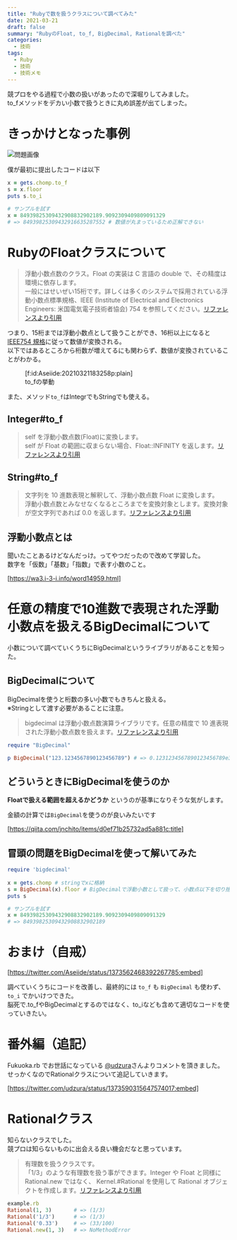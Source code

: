```yaml
---
title: "Rubyで数を扱うクラスについて調べてみた"
date: 2021-03-21
draft: false
summary: "RubyのFloat, to_f, BigDecimal, Rationalを調べた"
categories:
  - 技術
tags:
  - Ruby
  - 技術
  - 技術メモ
---
```


競プロをやる過程で小数の扱いがあったので深堀りしてみました。  
to_fメソッドをデカい小数で扱うときに丸め誤差が出てしまった。

# きっかけとなった事例
![問題画像](/images/image1.png)

僕が最初に提出したコードは以下

```ruby
x = gets.chomp.to_f
s = x.floor
puts s.to_i

# サンプルを試す
x = 84939825309432908832902189.9092309409809091329
# => 84939825309432916635287552 # 数値が丸まっているため正解できない

```

# RubyのFloatクラスについて

> 浮動小数点数のクラス。Float の実装は C 言語の double で、その精度は環境に依存します。  
一般にはせいぜい15桁です。詳しくは多くのシステムで採用されている浮動小数点標準規格、IEEE (Institute of Electrical and Electronics Engineers: 米国電気電子技術者協会) 754 を参照してください。[リファレンスより引用](https://docs.ruby-lang.org/ja/latest/class/Float.html)

つまり、15桁までは浮動小数点として扱うことができ、16桁以上になると [IEEE754 規格](https://ja.wikipedia.org/wiki/IEEE_754)に従って数値が変換される。  
以下ではあるところから桁数が増えてるにも関わらず、数値が変換されていることがわかる。


<figure class="figure-image figure-image-fotolife" title="to_fの挙動">[f:id:Aseiide:20210321183258p:plain]<figcaption>to_fの挙動</figcaption></figure>

また、メソッド`to_f`はIntegrでもStringでも使える。

## Integer#to_f

> self を浮動小数点数(Float)に変換します。  
self が Float の範囲に収まらない場合、Float::INFINITY を返します。[リファレンスより引用](https://docs.ruby-lang.org/ja/latest/method/Integer/i/to_f.html)


## String#to_f

> 文字列を 10 進数表現と解釈して、浮動小数点数 Float に変換します。  
浮動小数点数とみなせなくなるところまでを変換対象とします。変換対象が空文字列であれば 0.0 を返します。[リファレンスより引用](https://docs.ruby-lang.org/ja/latest/method/String/i/to_f.html)

## 浮動小数点とは
聞いたことあるけどなんだっけ。ってやつだったので改めて学習した。  
数字を「仮数」「基数」「指数」で表す小数のこと。

[https://wa3.i-3-i.info/word14959.html]


# 任意の精度で10進数で表現された浮動小数点を扱えるBigDecimalについて
小数について調べていくうちにBigDecimalというライブラリがあることを知った。

## BigDecimalについて
BigDecimalを使うと桁数の多い小数でもきちんと扱える。  
※Stringとして渡す必要があることに注意。

> bigdecimal は浮動小数点数演算ライブラリです。任意の精度で 10 進表現された浮動小数点数を扱えます。[リファレンスより引用](https://docs.ruby-lang.org/ja/latest/library/bigdecimal.html)


```ruby
require "BigDecimal"

p BigDecimal("123.1234567890123456789") # => 0.1231234567890123456789e3
```

## どういうときにBigDecimalを使うのか
**Floatで扱える範囲を超えるかどうか** というのが基準になりそうな気がします。  

金額の計算では`BigDecimal`を使うのが良いみたいです

[https://qiita.com/jnchito/items/d0ef71b25732ad5a881c:title]

## 冒頭の問題をBigDecimalを使って解いてみた

```ruby
require 'bigdecimal'
 
x = gets.chomp # stringでxに格納
s = BigDecimal(x).floor # BigDecimalで浮動小数として扱って、小数点以下を切り捨て
puts s

# サンプルを試す
x = 84939825309432908832902189.9092309409809091329
# => 84939825309432908832902189

```

# おまけ（自戒）


[https://twitter.com/Aseiide/status/1373562468392267785:embed]


調べていくうちにコードを改善し、最終的には `to_f` も `BigDecimal` も使わず、 `to_i` でかいけつできた。  
脳死で.to_fやBigDecimalとするのではなく、to_iなども含めて適切なコードを使っていきたい。

# 番外編（追記）
Fukuoka.rb でお世話になっている [@udzura](https://twitter.com/udzura)さんよりコメントを頂きました。  
せっかくなのでRationalクラスについて追記していきます。

[https://twitter.com/udzura/status/1373590315647574017:embed]

# Rationalクラス
知らないクラスでした。  
競プロは知らないものに出会える良い機会だなと思っています。

> 有理数を扱うクラスです。  
「1/3」のような有理数を扱う事ができます。Integer や Float と同様に Rational.new ではなく、 Kernel.#Rational を使用して Rational オブジェクトを作成します。[リファレンスより引用](https://docs.ruby-lang.org/ja/latest/class/Rational.html)

```ruby
example.rb
Rational(1, 3)       # => (1/3)
Rational('1/3')      # => (1/3)
Rational('0.33')     # => (33/100)
Rational.new(1, 3)   # => NoMethodError
```

